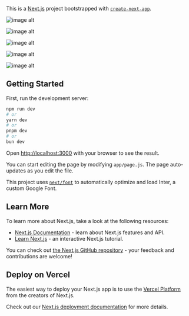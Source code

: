 This is a [Next.js](https://nextjs.org/) project bootstrapped with [`create-next-app`](https://github.com/vercel/next.js/tree/canary/packages/create-next-app).


![image alt](https://github.com/ShiranMamis/class-app/blob/b2e4835a7e2c3a98d740ad88ef51c68d3f3e97ea/%D7%94%D7%99%D7%A1%D7%98%D7%95%D7%A8%D7%99%D7%99%D7%AA%20%D7%98%D7%A4%D7%A1%D7%99%D7%9D%20-%20%D7%93%D7%99%D7%A4%D7%95%D7%9C%D7%98%D7%99%D7%91%D7%99.png)


![image alt](https://github.com/ShiranMamis/class-app/blob/10f2ea1203eb1be90f17b3922eaf8274103b75b1/%D7%A0%D7%99%D7%94%D7%95%D7%9C%20%D7%AA%D7%A2%D7%A9%D7%99%D7%95%D7%AA.png)


![image alt](https://github.com/ShiranMamis/class-app/blob/ff58304591c065158f74b0baaf7c0a83cd2dc270/%D7%A0%D7%99%D7%94%D7%95%D7%9C%20%D7%99%D7%97%D7%99%D7%93%D7%95%D7%AA%20-%20%D7%9E%D7%97%D7%99%D7%A7%D7%AA%20%D7%99%D7%97%D7%99%D7%93%D7%94.png)


![image alt](https://github.com/ShiranMamis/class-app/blob/10c8545ebab95c39974525e1eab39adfca26011c/%D7%93%D7%95%D7%97%D7%95%D7%AA%20-%20%D7%91%D7%97%D7%99%D7%A8%D7%AA%20%D7%99%D7%97%D7%99%D7%93%D7%95%D7%AA.png)


![image alt](https://github.com/ShiranMamis/class-app/blob/fa310950a005787d95fc83a54f6bc97d5fcdd416/%D7%A9%D7%92%D7%99%D7%90%D7%94.png)



## Getting Started

First, run the development server:

```bash
npm run dev
# or
yarn dev
# or
pnpm dev
# or
bun dev
```

Open [http://localhost:3000](http://localhost:3000) with your browser to see the result.

You can start editing the page by modifying `app/page.js`. The page auto-updates as you edit the file.

This project uses [`next/font`](https://nextjs.org/docs/basic-features/font-optimization) to automatically optimize and load Inter, a custom Google Font.

## Learn More

To learn more about Next.js, take a look at the following resources:

- [Next.js Documentation](https://nextjs.org/docs) - learn about Next.js features and API.
- [Learn Next.js](https://nextjs.org/learn) - an interactive Next.js tutorial.

You can check out [the Next.js GitHub repository](https://github.com/vercel/next.js/) - your feedback and contributions are welcome!

## Deploy on Vercel

The easiest way to deploy your Next.js app is to use the [Vercel Platform](https://vercel.com/new?utm_medium=default-template&filter=next.js&utm_source=create-next-app&utm_campaign=create-next-app-readme) from the creators of Next.js.

Check out our [Next.js deployment documentation](https://nextjs.org/docs/deployment) for more details.
